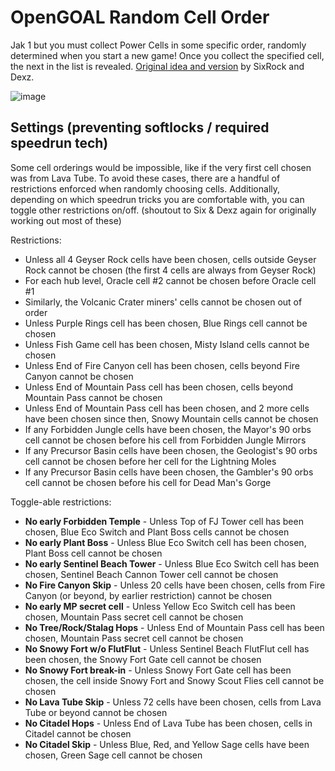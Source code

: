 # OpenGOAL Random Cell Order

Jak 1 but you must collect Power Cells in some specific order, randomly determined when you start a new game! Once you collect the specified cell, the next in the list is revealed. [Original idea and version](https://teamrun.web.app/rco) by SixRock and Dexz.

![image](https://github.com/OpenGOAL-Mods/OG-RCO/assets/2515356/f6c5bbcf-627d-43af-9571-654042cf19f2)

## Settings (preventing softlocks / required speedrun tech)

Some cell orderings would be impossible, like if the very first cell chosen was from Lava Tube. To avoid these cases, there are a handful of restrictions enforced when randomly choosing cells. Additionally, depending on which speedrun tricks you are comfortable with, you can toggle other restrictions on/off. (shoutout to Six & Dexz again for originally working out most of these)

Restrictions:
- Unless all 4 Geyser Rock cells have been chosen, cells outside Geyser Rock cannot be chosen (the first 4 cells are always from Geyser Rock)
- For each hub level, Oracle cell #2 cannot be chosen before Oracle cell #1
- Similarly, the Volcanic Crater miners' cells cannot be chosen out of order
- Unless Purple Rings cell has been chosen, Blue Rings cell cannot be chosen
- Unless Fish Game cell has been chosen, Misty Island cells cannot be chosen
- Unless End of Fire Canyon cell has been chosen, cells beyond Fire Canyon cannot be chosen
- Unless End of Mountain Pass cell has been chosen, cells beyond Mountain Pass cannot be chosen
- Unless End of Mountain Pass cell has been chosen, and 2 more cells have been chosen since then, Snowy Mountain cells cannot be chosen
- If any Forbidden Jungle cells have been chosen, the Mayor's 90 orbs cell cannot be chosen before his cell from Forbidden Jungle Mirrors
- If any Precursor Basin cells have been chosen, the Geologist's 90 orbs cell cannot be chosen before her cell for the Lightning Moles
- If any Precursor Basin cells have been chosen, the Gambler's 90 orbs cell cannot be chosen before his cell for Dead Man's Gorge

Toggle-able restrictions:
- **No early Forbidden Temple** - Unless Top of FJ Tower cell has been chosen, Blue Eco Switch and Plant Boss cells cannot be chosen
- **No early Plant Boss** - Unless Blue Eco Switch cell has been chosen, Plant Boss cell cannot be chosen
- **No early Sentinel Beach Tower** - Unless Blue Eco Switch cell has been chosen, Sentinel Beach Cannon Tower cell cannot be chosen
- **No Fire Canyon Skip** - Unless 20 cells have been chosen, cells from Fire Canyon (or beyond, by earlier restriction) cannot be chosen
- **No early MP secret cell** - Unless Yellow Eco Switch cell has been chosen, Mountain Pass secret cell cannot be chosen
- **No Tree/Rock/Stalag Hops** - Unless End of Mountain Pass cell has been chosen, Mountain Pass secret cell cannot be chosen
- **No Snowy Fort w/o FlutFlut** - Unless Sentinel Beach FlutFlut cell has been chosen, the Snowy Fort Gate cell cannot be chosen
- **No Snowy Fort break-in** - Unless Snowy Fort Gate cell has been chosen, the cell inside Snowy Fort and Snowy Scout Flies cell cannot be chosen
- **No Lava Tube Skip** - Unless 72 cells have been chosen, cells from Lava Tube or beyond cannot be chosen
- **No Citadel Hops** - Unless End of Lava Tube has been chosen, cells in Citadel cannot be chosen
- **No Citadel Skip** - Unless Blue, Red, and Yellow Sage cells have been chosen, Green Sage cell cannot be chosen
